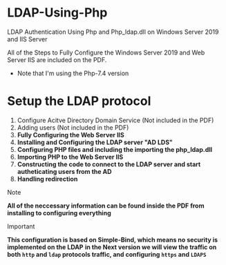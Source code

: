 # LDAP-Using-Php
LDAP Authentication Using Php and Php_ldap.dll on Windows Server 2019 and IIS Server 

All of the Steps to Fully Configure the Windows Server 2019 and Web Server IIS are included on the PDF.
* Note that I'm using the Php-7.4 version

# Setup the LDAP protocol 
1) Configure Acitve Directory Domain Service (Not included in the PDF)
2) Adding users (Not included in the PDF)
3) **Fully Configuring the Web Server IIS**
4) **Installing and Configuring the LDAP server "AD LDS"**
5) **Configuring PHP files and including the importing the php_ldap.dll**
6) **Importing PHP to the Web Server IIS**
7) **Constructing the code to connect to the LDAP server and start autheticating users from the AD**
8) **Handling redirection**

> [!NOTE]
> **All of the neccessary information can be found inside the PDF from installing to configuring everything**


> [!IMPORTANT]
> **This configuration is based on Simple-Bind, which means no security is implemented on the LDAP**
> **in the Next version we will view the traffic on both `http` and `ldap` protocols traffic, and configuring **`https`** and **`LDAPS`****

  
